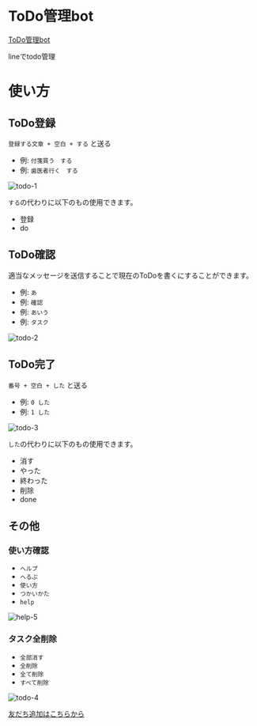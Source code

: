 # ToDo管理bot

[ToDo管理bot](https://line.me/R/ti/p/%40uqj3760e)

lineでtodo管理



# 使い方

## ToDo登録

`登録する文章 + 空白 + する` と送る

- 例: `付箋買う　する`
- 例: `歯医者行く　する`

![todo-1](https://user-images.githubusercontent.com/39527561/52846892-1f121680-314e-11e9-8784-5955fc0e5aec.jpg)

`する`の代わりに以下のもの使用できます。

- 登録
- do


## ToDo確認
適当なメッセージを送信することで現在のToDoを書くにすることができます。

- 例: `あ`
- 例: `確認`
- 例: `あいう`
- 例: `タスク`

![todo-2](https://user-images.githubusercontent.com/39527561/52846937-3f41d580-314e-11e9-99a6-6de1d316d929.jpg)

##  ToDo完了

`番号 + 空白 + した` と送る

- 例: `0 した`
- 例: `1 した`

![todo-3](https://user-images.githubusercontent.com/39527561/52846965-57b1f000-314e-11e9-9252-28ed7e4f29bd.jpg)

`した`の代わりに以下のもの使用できます。

- 消す
- やった
- 終わった
- 削除
- done



## その他

### 使い方確認
- `ヘルプ`
- `へるぷ`
- `使い方`
- `つかいかた`
- `help`

![help-5](https://user-images.githubusercontent.com/39527561/52847081-9ba4f500-314e-11e9-9a80-8cd2fe0a8f89.jpg)

### タスク全削除
- `全部消す`
- `全削除`
- `全て削除`
- `すべて削除`

![todo-4](https://user-images.githubusercontent.com/39527561/52847054-892abb80-314e-11e9-8436-944a6846b4a9.jpg)


[友だち追加はこちらから](https://line.me/R/ti/p/%40uqj3760e)
